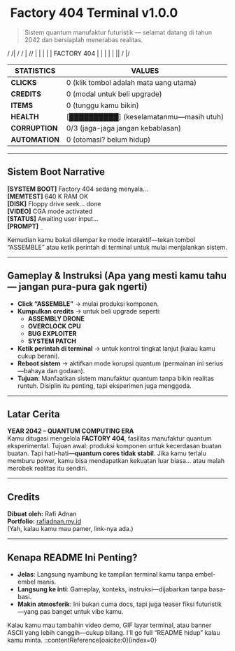 # ​ Factory 404 Terminal v1.0.0

> Sistem quantum manufaktur futuristik — selamat datang di tahun 2042 dan bersiaplah menerabas realitas.

/ /|
/ / |
// |
| | |
| FACTORY 404 | |
| | |
|| /
|/


| STATISTICS       | VALUES |
|------------------|----------------------------|
| **CLICKS**        | 0 (klik tombol adalah mata uang utama) |
| **CREDITS**       | 0 (modal untuk beli upgrade) |
| **ITEMS**         | 0 (tunggu kamu bikin)           |
| **HEALTH**        | [██████████] (keselamatanmu—masih utuh) |
| **CORRUPTION**    | 0/3 (jaga-jaga jangan kebablasan) |
| **AUTOMATION**    | 0 (otomasi? belum hidup)    |

---

##  Sistem Boot Narrative

**[SYSTEM BOOT]** Factory 404 sedang menyala...  
**[MEMTEST]** 640 K RAM OK  
**[DISK]** Floppy drive seek... done  
**[VIDEO]** CGA mode activated  
**[STATUS]** Awaiting user input...  
**[PROMPT]** `_`

Kemudian kamu bakal dilempar ke mode interaktif—tekan tombol “ASSEMBLE” atau ketik perintah di terminal untuk mulai menjalankan sistem.

---

##  Gameplay & Instruksi (Apa yang mesti kamu tahu — jangan pura-pura gak ngerti)

- **Click “ASSEMBLE”** → mulai produksi komponen.
- **Kumpulkan credits** → untuk beli upgrade seperti:
  - **ASSEMBLY DRONE**
  - **OVERCLOCK CPU**
  - **BUG EXPLOITER**
  - **SYSTEM PATCH**
- **Ketik perintah di terminal** → untuk kontrol tingkat lanjut (kalau kamu cukup berani).
- **Reboot sistem** → aktifkan mode korupsi quantum (permainan ini serius—bahaya dan godaan).
- **Tujuan**: Manfaatkan sistem manufaktur quantum tanpa bikin realitas runtuh. Disiplin itu penting, tapi eksperimen juga menggoda.

---

##  Latar Cerita

**YEAR 2042 – QUANTUM COMPUTING ERA**  
Kamu ditugasi mengelola **FACTORY 404**, fasilitas manufaktur quantum eksperimental. Tujuan awal: produksi komponen untuk kecerdasan buatan buatan. Tapi hati-hati—**quantum cores tidak stabil**. Jika kamu terlalu memburu power, kamu bisa mendapatkan kekuatan luar biasa… atau malah merobek realitas itu sendiri.

---

##  Credits

**Dibuat oleh:** Rafi Adnan  
**Portfolio:** [rafiadnan.my.id](https://rafiadnan.my.id)  
(Yah, kalau kamu mau pamer, link-nya ada.)

---

##  Kenapa README Ini Penting?

-  **Jelas**: Langsung nyambung ke tampilan terminal kamu tanpa embel-embel manis.
-  **Langsung ke inti**: Gameplay, konteks, instruksi—dijabarkan tanpa basa-basi.
-  **Makin atmosferik**: Ini bukan cuma docs, tapi juga teaser fiksi futuristik—yang pas banget untuk vibe kamu.

Kalau kamu mau tambahin video demo, GIF layar terminal, atau banner ASCII yang lebih canggih—cukup bilang. I'll go full “README hidup” kalau kamu minta.
::contentReference[oaicite:0]{index=0}
